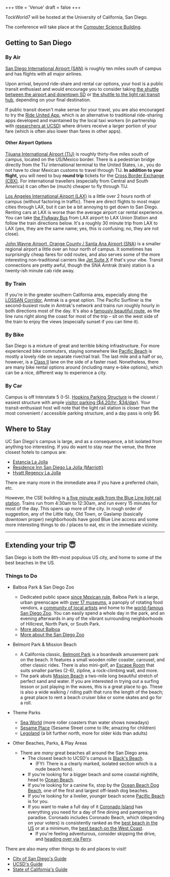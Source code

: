 +++
title = 'Venue'
draft = false
+++

TockWorld7 will be hosted at the University of California, San Diego.

The conference will take place at the [Computer Science Building](https://maps.app.goo.gl/xxmidSXUQ5QbmyJG6).

## Getting to San Diego

### By Air

[San Diego International Airport (SAN)](https://www.san.org/) is roughly ten
miles south of campus and has flights with all major airlines.

Upon arrival, beyond ride-share and rental car options, your host is a
public transit enthusiast and would encourage you to consider taking
[the shuttle between the airport and downtown SD](https://www.sdmts.com/getting-around/departures-and-schedules/schedules/992)
or
[the shuttle to the light rail transit hub](https://www.san.org/to-from/Public-Transportation#1178347-san-diego-flyer), depending on your final destination.

If public transit doesn't make sense for your travel, you are also encouraged
to try the [Ride United App](https://utwsd.org/ride-united-app/), which is an
alternative to traditional ride-sharing apps developed and maintained by the
local taxi workers (in partnership with [researchers at UCSD](https://www.udayan.info/))
where drivers receive a larger portion of your fare (which is often also lower
than fares in other apps).


#### Other Airport Options

[Tijuana International Airport (TIJ)](https://www.airport-tijuana.com/) is roughly thirty-five miles south of campus, located on the US/Mexico border.
There is a pedestrian bridge directly from the TIJ international terminal to the United States, i.e., you do not have to clear Mexican customs to travel through TIJ.
**In addition to your flight,** you will need to buy **round trip** tickets for the [Cross Border Exchange (CBX)](https://www.crossborderxpress.com/).
For international travellers (especially from Central and South America) it can often be (much) cheaper to fly through TIJ.


[Los Angeles International Airport (LAX)](https://www.flylax.com/) is a little
over 2 hours north of campus (_without_ factoring in traffic). There are direct
flights to most major cities through LAX, but it can be a bit annoying to get
down to San Diego. Renting cars at LAX is worse than the average airport car
rental experience.
You can take [the FlyAway Bus](https://www.flylax.com/en/flyaway-bus#Routes)
from LAX airport to LAX Union Station and follow the train directions below.
It's a roughly 30 minute trip from LAX to LAX (yes, they are the same name;
yes, this is confusing; no, they are not close).


[John Wayne Airport, Orange County / Santa Ana Airport (SNA)](https://www.ocair.com/)
is a smaller regional airport a little over an hour north of campus. It
sometimes has surprisingly cheap fares for odd routes, and also serves some
of the more interesting non-traditional carriers like
[Jet Suite X](https://flights.jsx.com/en/flights-from-orange-county) if that's
your vibe. Transit connections are pretty awful, though the SNA Amtrak (train)
station is a twenty-ish minute cab ride away.


### By Train

If you're in the greater southern California area,
especially along the [LOSSAN Corridor](https://en.wikipedia.org/wiki/Pacific_Surfliner#LOSSAN_Rail_Corridor_Agency),
Amtrak is a great option. The Pacific Surfliner is the second-busiest route in
Amtrak's network and trains run roughly hourly in both directions most of the
day. It's also a [famously beautiful route](https://news.pacificsurfliner.com/pacificsurfliner-exterior),
as the line runs right along the coast for most of the trip – sit on the west
side of the train to enjoy the views (especially sunset if you can time it).


### By Bike

San Diego is a mixture of great and terrible biking infrastructure. For more
experienced bike commuters, staying somewhere like
[Pacific Beach](https://maps.app.goo.gl/k3TGURSw1FbXvW8DA)
is mostly a lovely ride on separate river/rail trail. The last mile and a
half or so, however, is a
[Class II](https://www.sandiego.gov/bicycling/lanes-and-routes) lane on the
side of a faster road. Nonetheless, there are many bike rental options around
(including many e-bike options), which can be a nice, different way to
experience a city.


### By Car

Campus is off Interstate 5 (I-5).
[Hopkins Parking Structure](https://maps.app.goo.gl/JGKhQt9FbJh1286q7) is the
closest / easiest structure with ample
[visitor parking ($4.20/hr; $34/day)](https://transportation.ucsd.edu/visit/visitor/index.html).
Your transit-enthusiast host will note that the light rail station is closer
than the most convenient / accessible parking structure, and a day pass is only $6.



## Where to Stay

UC San Diego's campus is large, and as a consequence, a bit isolated from
anything too interesting. If you do want to stay near the venue, the three
closest hotels to campus are:
 - [Estancia La Jolla](https://www.estancialajolla.com/)
 - [Residence Inn San Diego La Jolla (Marriott)](https://www.marriott.com/en-us/hotels/lajca-residence-inn-san-diego-la-jolla/overview/)
 - [Hyatt Regency La Jolla](https://www.hyatt.com/hyatt-regency/en-US/jolla-hyatt-regency-la-jolla-at-aventine)

There are many more in the immediate area if you have a preferred chain, etc.

However, the CSE building is
[a five minute walk from the Blue Line light rail station](https://maps.app.goo.gl/QewfHT9G75iCnYuBA).
Trains run from 4:30am to 12:30am, and run every 15 minutes for most of the day.
This opens up more of the city.
In rough order of suggestion, any of the Little Italy, Old Town, or Gaslamp
(basically downtown proper) neighborhoods have good Blue Line access and some
more interesting things to do / places to eat, etc in the immediate vicinity.

---

## Extending your trip 😇

San Diego is both the 8th-most populous US city, and home to some of the
best beaches in the US.


### Things to Do

- Balboa Park & San Diego Zoo
   - Dedicated public space
[since Mexican rule](https://en.wikipedia.org/wiki/Balboa_Park_(San_Diego)#History),
Balboa Park is a large, urban greenscape with
[over 17 museums](https://www.balboapark.org/explore/museums),
a panoply of rotating food vendors,
a [community of local artists](https://spanishvillageartcenter.com/)
and home to the [world-famous San Diego Zoo](https://zoo.sandiegozoo.org/).
You can easily spend a whole day in the park, and an evening afterwards in any
of the vibrant surrounding neighborhoods of Hillcrest, North Park, or South Park.
   - [More about Balboa](https://www.balboapark.org/)
   - [More about the San Diego Zoo](https://zoo.sandiegozoo.org/)

- Belmont Park &amp; Mission Beach
   - A California classic, [Belmont Park](https://www.belmontpark.com/) is
       a boardwalk amusement park on the beach. It features a small wooden
       roller coaster, carousel, and other classic rides. There is also
       mini-golf, an
       [Escape Room](https://www.belmontpark.com/game/escapology-san-diego/)
       that suits smaller parties (2-6), zipline, a rock-climbing wall, and
       more.
   - The park abuts [Mission Beach](https://en.wikipedia.org/wiki/Mission_Beach,_San_Diego)
       a two-mile long beautiful stretch of perfect sand and water. If you are
       interested in trying out a surfing lesson or just playing in the waves,
       this is a great place to go. These is also a wide walking / riding path
       that runs the length of the beach; a great place to rent a beach cruiser
       bike or some skates and go for a roll.

- Theme Parks
   - [Sea World](https://seaworld.com/san-diego/) (more roller coasters than water shows nowadays)
   - [Sesame Place](https://sesameplace.com/san-diego/) (Sesame Street come to life; amazing for children)
   - [Legoland](https://www.legoland.com/california/) (a bit further north, more for older kids than adults)

- Other Beaches, Parks, &amp; Play Areas
   - There are _many_ great beaches all around the San Diego area.
      - The closest beach to UCSD's campus is [Black's Beach](https://www.sandiego.org/explore/things-to-do/beaches-bays/blacks-beach.aspx).
        - (FYI: There is a clearly marked, isolated section which is a nude beach here).
      - If you're looking for a bigger beach and some coastal nightlife,
        head to [Ocean Beach](https://www.sandiego.org/explore/things-to-do/beaches-bays/ocean-beach.aspx).
      - If you're looking for a canine fix, stop by the [Ocean Beach Dog Beach](https://oceanbeachsandiego.com/attractions/beaches/dog-beach), one of the first and largest off-leash dog beaches.
      - If you're looking for a livelier, younger beach scene [Pacific Beach](https://www.sandiego.org/explore/things-to-do/beaches-bays/pacific-beach.aspx) is for you.
      - If you want to make a full day of it
        [Coronado Island](https://coronadovisitorcenter.com/) has everything
        you need for a day of fine dining and pampering in paradise. Coronado
        includes Coronado Beach, which (depending on your voters) is
        consistently ranked as the
        [best beach in the US](https://www.sandiegouniontribune.com/business/tourism/sdut-coronado-no-1-beach-in-us-2012may25-htmlstory.html">)
        or at a minimum,
        the [best beach on the West Coast](https://www.drbeach.org/).
        - If you're feeling adventurous, consider skipping the drive, and
          [heading over via Ferry](https://coronadoferrylanding.com/ferry-info/).

There are also many other things to do and places to visit!
 - [City of San Diego's Guide](https://www.sandiego.org/explore/things-to-do.aspx)
 - [UCSD's Guide](https://parents.ucsd.edu/family-resources/visiting-san-diego.html)
 - [State of California's Guide](https://www.visitcalifornia.com/places-to-visit/san-diego/)

